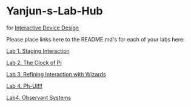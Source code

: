 # Yanjun-s-Lab-Hub
for [Interactive Device Design](https://github.com/FAR-Lab/Developing-and-Designing-Interactive-Devices/)

Please place links here to the README.md's for each of your labs here:

[Lab 1. Staging Interaction](Lab1/)

[Lab 2. The Clock of Pi](Lab2/)

[Lab 3. Refining Interaction with Wizards](Lab3/)

[Lab 4. Ph-UI!!!](https://github.com/Kingfisherzh/Yanjun-s-Lab-Hub/tree/Spring2021/Lab%204)

[Lab4. Observant Systems](https://github.com/Kingfisherzh/Yanjun-s-Lab-Hub/tree/Spring2021/Lab%205)
